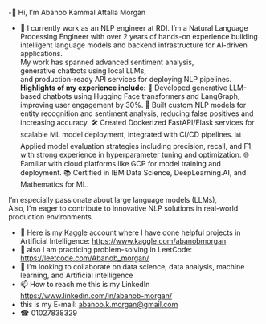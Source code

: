 -👋 Hi, I’m Abanob Kammal Attalla Morgan   
- 🌱 I currently work as an NLP engineer at RDI.
I’m a Natural Language Processing Engineer with over 2 years of hands-on experience building intelligent language models and backend infrastructure for AI-driven applications.  
My work has spanned advanced sentiment analysis,  
generative chatbots using local LLMs,  
and production-ready API services for deploying NLP pipelines.  
**Highlights of my experience include:**
🚀 Developed generative LLM-based chatbots using Hugging Face transformers and LangGraph, improving user engagement by 30%.
🧠 Built custom NLP models for entity recognition and sentiment analysis, reducing false positives and increasing accuracy.
🛠️ Created Dockerized FastAPI/Flask services for scalable ML model deployment, integrated with CI/CD pipelines.
📊 Applied model evaluation strategies including precision, recall, and F1, with strong experience in hyperparameter tuning and optimization.
🌐 Familiar with cloud platforms like GCP for model training and deployment.
📚 Certified in IBM Data Science, DeepLearning.AI, and Mathematics for ML.

I’m especially passionate about large language models (LLMs),  
Also, I’m eager to contribute to innovative NLP solutions in real-world production environments.

- 🌱 Here is my Kaggle account where I have done helpful projects in Artificial Intelligence: https://www.kaggle.com/abanobmorgan
- 🌱 also I am practicing problem-solving in LeetCode: https://leetcode.com/Abanob_morgan/
- 💞️ I’m looking to collaborate on data science, data analysis, machine learning, and Artificial intelligence 
- 📫 How to reach me this is my LinkedIn https://www.linkedin.com/in/abanob-morgan/
- this is my E-mail: abanob.k.morgan@gmail.com  
- ☎         01027838329

<!---
abanobMorgan/abanobMorgan is a ✨ special ✨ repository because its `README.md` (this file) appears on your GitHub profile.
You can click the Preview link to take a look at your changes.
--->
